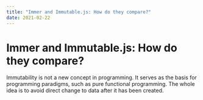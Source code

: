 ```yaml
---
title: "Immer and Immutable.js: How do they compare?"
date: 2021-02-22
---
```


# Immer and Immutable.js: How do they compare?

Immutability is not a new concept in programming.
It serves as the basis for programming paradigms, such as pure functional programming.
The whole idea is to avoid direct change to data after it has been created.
